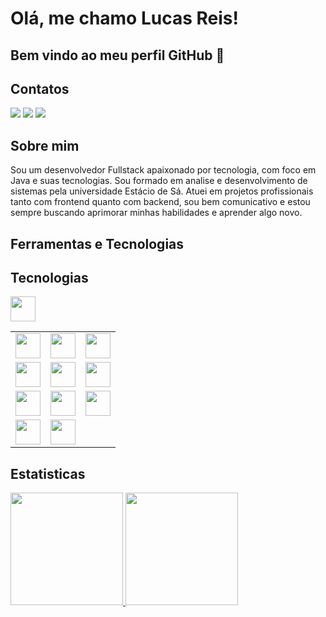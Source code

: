# Olá, me chamo Lucas Reis! 
## Bem vindo ao meu perfil GitHub 👋

## Contatos

<div>
<a href="https://instagram.com/llusca1" target="_blank"><img loading="lazy" src="https://img.shields.io/badge/-Instagram-%23E4405F?style=for-the-badge&logo=instagram&logoColor=white" target="_blank"></a>
<a href = "mailto:contato@lreis091@gmail.com"><img loading="lazy" src="https://img.shields.io/badge/Gmail-D14836?style=for-the-badge&logo=gmail&logoColor=white" target="_blank"></a>
<a href="https://www.linkedin.com/in/llsreis" target="_blank"><img loading="lazy" src="https://img.shields.io/badge/-LinkedIn-%230077B5?style=for-the-badge&logo=linkedin&logoColor=white" target="_blank"></a>   
</div>

## Sobre mim

Sou um desenvolvedor Fullstack apaixonado por tecnologia, com foco em Java e suas tecnologias. Sou formado em analise e desenvolvimento de sistemas pela universidade Estácio de Sá. Atuei em projetos profissionais tanto com frontend quanto com backend, sou bem comunicativo e estou sempre buscando aprimorar minhas habilidades e aprender algo novo.
<!--
**LLReis/LLReis** is a ✨ _special_ ✨ repository because its `README.md` (this file) appears on your GitHub profile.

Here are some ideas to get you started:

- 🔭 I’m currently working on ...
- 🌱 I’m currently learning ...
- 👯 I’m looking to collaborate on ...
- 🤔 I’m looking for help with ...
- 💬 Ask me about ...
- 📫 How to reach me: ...
- 😄 Pronouns: ...
- ⚡ Fun fact: ...
-->
## Ferramentas e Tecnologias

## Tecnologias

<table>
  <tr>
    <td><img loading="lazy" src="https://cdn.jsdelivr.net/gh/devicons/devicon/icons/git/git-original.svg" width="40" height="40"/></td>
    <td><img loading="lazy" src="https://cdn.jsdelivr.net/gh/devicons/devicon@latest/icons/github/github-original.svg" width="40" height="40" /></td>
    <td><img loading="lazy" src="https://cdn.jsdelivr.net/gh/devicons/devicon@latest/icons/java/java-original-wordmark.svg" width="40" height="40" /></td>
  </tr>
  <tr>
    <td><img loading="lazy" src="https://cdn.jsdelivr.net/gh/devicons/devicon@latest/icons/javascript/javascript-original.svg" width="40" height="40" /></td>
    <td><img loading="lazy" src="https://cdn.jsdelivr.net/gh/devicons/devicon@latest/icons/typescript/typescript-original.svg" width="40" height="40" /></td>
    <td><img loading="lazy" src="https://cdn.jsdelivr.net/gh/devicons/devicon@latest/icons/spring/spring-original-wordmark.svg" width="40" height="40" /></td>
  </tr>
  <tr>
    <td><img loading="lazy" src="https://cdn.jsdelivr.net/gh/devicons/devicon@latest/icons/react/react-original.svg" width="40" height="40" /></td>
    <td><img loading="lazy" src="https://cdn.jsdelivr.net/gh/devicons/devicon@latest/icons/angular/angular-original.svg" width="40" height="40" /></td>
    <td><img loading="lazy" src="https://cdn.jsdelivr.net/gh/devicons/devicon@latest/icons/mysql/mysql-original.svg" width="40" height="40" /></td>
  </tr>
  <tr>
    <td><img loading="lazy" src="https://cdn.jsdelivr.net/gh/devicons/devicon@latest/icons/microsoftsqlserver/microsoftsqlserver-original-wordmark.svg" width="40" height="40" /></td>
    <td><img loading="lazy" src="https://cdn.jsdelivr.net/gh/devicons/devicon@latest/icons/intellij/intellij-original.svg" width="40" height="40" /></td>
    <img loading="lazy" src="https://cdn.jsdelivr.net/gh/devicons/devicon@latest/icons/androidstudio/androidstudio-original.svg" width="40" height="40" />
    
  </tr>
</table>



## Estatisticas

<div>
<a href="https://github.com/LLReis">
<img loading="lazy" height="180em" src="https://github-readme-stats.vercel.app/api/top-langs/?username=LLReis&layout=compact&langs_count=7&theme=dracula"/>
<img loading="lazy" height="180em" src="https://github-readme-stats.vercel.app/api?username=LLReis&show_icons=true&theme=dracula&include_all_commits=true&count_private=true"/>
</div>
